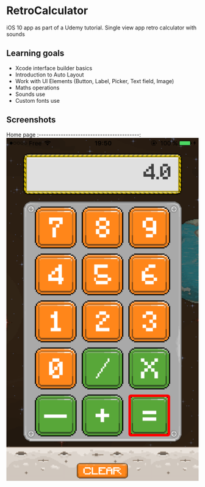 # RetroCalculator
iOS 10 app as part of a Udemy tutorial.
Single view app retro calculator with sounds

## Learning goals
* Xcode interface builder basics
* Introduction to Auto Layout
* Work with UI Elements (Button, Label, Picker, Text field, Image)
* Maths operations
* Sounds use
* Custom fonts use

## Screenshots
Home page
:-----------------------------------------:
![](/Assets/Screenshots/home.PNG?raw=true)
